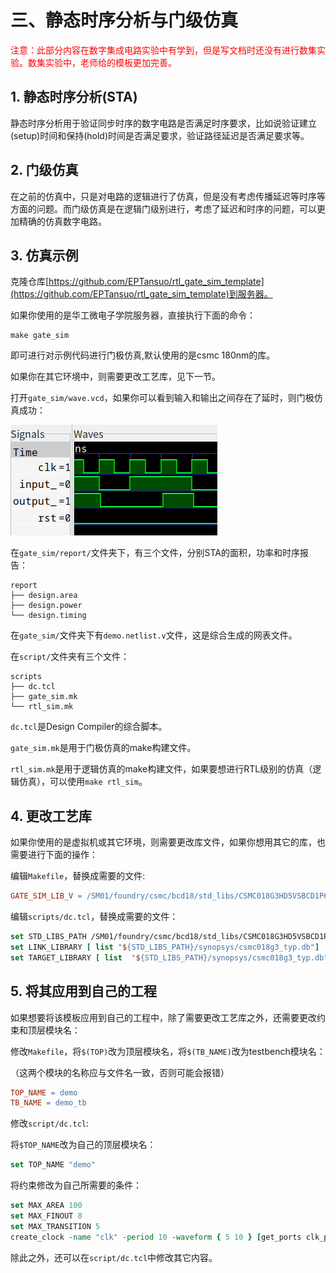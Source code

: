 # 三、静态时序分析与门级仿真

<font color="#FF0000">注意：此部分内容在数字集成电路实验中有学到，但是写文档时还没有进行数集实验。数集实验中，老师给的模板更加完善。</font> 

## 1. 静态时序分析(STA)

静态时序分析用于验证同步时序的数字电路是否满足时序要求，比如说验证建立(setup)时间和保持(hold)时间是否满足要求，验证路径延迟是否满足要求等。

## 2. 门级仿真

在之前的仿真中，只是对电路的逻辑进行了仿真，但是没有考虑传播延迟等时序等方面的问题。而门级仿真是在逻辑门级别进行，考虑了延迟和时序的问题，可以更加精确的仿真数字电路。

## 3. 仿真示例

克隆仓库[https://github.com/EPTansuo/rtl_gate_sim_template](https://github.com/EPTansuo/rtl_gate_sim_template)到服务器。

如果你使用的是华工微电子学院服务器，直接执行下面的命令：

```shell
make gate_sim
```

即可进行对示例代码进行门极仿真,默认使用的是csmc 180nm的库。

如果你在其它环境中，则需要更改工艺库，见下一节。

打开`gate_sim/wave.vcd`，如果你可以看到输入和输出之间存在了延时，则门极仿真成功：

![](_static/gate_sim_wave.png)

在`gate_sim/report/`文件夹下，有三个文件，分别STA的面积，功率和时序报告：

```
report
├── design.area
├── design.power
└── design.timing
```

在`gate_sim/`文件夹下有`demo.netlist.v`文件，这是综合生成的网表文件。

在`script/`文件夹有三个文件：

```
scripts
├── dc.tcl
├── gate_sim.mk
└── rtl_sim.mk
```

`dc.tcl`是Design Compiler的综合脚本。

`gate_sim.mk`是用于门极仿真的make构建文件。

`rtl_sim.mk`是用于逻辑仿真的make构建文件，如果要想进行RTL级别的仿真（逻辑仿真），可以使用`make rtl_sim`。

## 4. 更改工艺库

如果你使用的是虚拟机或其它环境，则需要更改库文件，如果你想用其它的库，也需要进行下面的操作：

编辑`Makefile`，替换成需要的文件:

```makefile
GATE_SIM_LIB_V = /SM01/foundry/csmc/bcd18/std_libs/CSMC018G3HD5VSBCD1P6Mlib_FB_V20F07/verilog/csmc018G3.v
```

编辑`scripts/dc.tcl`，替换成需要的文件：

```tcl
set STD_LIBS_PATH /SM01/foundry/csmc/bcd18/std_libs/CSMC018G3HD5VSBCD1P6Mlib_FB_V20F07
set LINK_LIBRARY [ list "${STD_LIBS_PATH}/synopsys/csmc018g3_typ.db"]
set TARGET_LIBRARY [ list  "${STD_LIBS_PATH}/synopsys/csmc018g3_typ.db" "${STD_LIBS_PATH}/synopsys/csmc018g3_max.db" ]
```

## 5. 将其应用到自己的工程

如果想要将该模板应用到自己的工程中，除了需要更改工艺库之外，还需要更改约束和顶层模块名：

修改`Makefile`，将`$(TOP)`改为顶层模块名，将`$(TB_NAME)`改为testbench模块名：

（这两个模块的名称应与文件名一致，否则可能会报错）

```makefile
TOP_NAME = demo
TB_NAME = demo_tb
```

修改`script/dc.tcl`:

将`$TOP_NAME`改为自己的顶层模块名：

```tcl
set TOP_NAME "demo"
```

将约束修改为自己所需要的条件：

```tcl
set MAX_AREA 100
set MAX_FINOUT 8
set MAX_TRANSITION 5
create_clock -name "clk" -period 10 -waveform { 5 10 } [get_ports clk_port]
```

除此之外，还可以在`script/dc.tcl`中修改其它内容。
